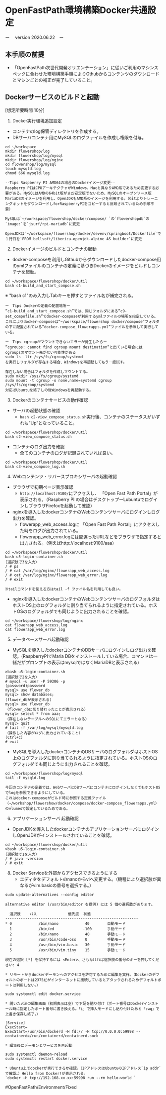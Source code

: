 # OpenFastPath環境構築Docker共通設定
ー　 version 2020.06.22　ー

## 本手順の前提

* 「OpenFastPath次世代開発オリエンテーション」に従いご利用のマシンスペックに合わせた環境構築手順によりGthubからコンテンツのダウンロードとマシンごとの補正が完了していること。

## Dockerサービスのビルドと起動
[想定所要時間 10分]

1. Docker実行環境追加設定

* コンテナのlog保管ディレクトリを作成する。
* DBサーバコンテナ用にMySQLのログファイルを作成し権限を付与。
```
cd ~/workspace
mkdir flowershop/log
mkdir flowershop/log/mysql
mkdir flowershop/log/nginx
cd flowershop/log/mysql
touch mysqld.log
chmod 666 mysqld.log
```

```
--Tips Raspberry PI AMD64の場合のDockerイメージ変更--
Raspberry PIはCPUアーキテクチャがWindows、Macと異なりAMD系であるため変更する必要がある。MySQLはAMDの64bit版がまだ安定版でないため、MySQLのオープンソース版MariaDBのイメージを利用し、OpenJDKもAMD系のイメージを利用する。（GitよりトレーニングキットをダウンロードしforRaspberryPIをコピーすると反映されているため手順不要）

MySQLは`~/workspace/flowershop/docker/compose/ `の`flowershopdb`の`image:`を`jsurf/rpi-mariadb`に変更

OpenJDKは`~/workspace/flowershop/docker/devenv/springboot/Dockerfile`で１行目を`FROM bellsoft/liberica-openjdk-alpine AS builder`に変更
```

2. Dockerイメージのビルドとコンテナの起動

* docker-composeを利用しGithubからダウンロードしたdocker-compose用のymlファイルのコンテナの定義に基づきDockerのイメージをビルドしコンテナを起動。
```
cd ~/workspace/flowershop/docker/util
bash c1-build_and_start_compose.sh
```
※ "bash c1"のみ入力しTabキーを押すとファイル名が補完される。

```
ー　Tips Dockerの定義の配置場所ー
”c1-build_and_start_compose.sh”では、同じフォルダにある”c9-set_compofile.sh”でdocker-composeが利用するymlファイルの場所を指定している。これによりdocker-composeは”~/workspace/flowershop docker/compose”フォルダの下に配置されている”docker-compose_flowerapps.yml”ファイルを参照して実行している。
```

```
ー　Tips cgroupがマウントできないエラーが発生したらー
”cgroups: cannot find cgroup mount destination”と出ている場合には
cgroupsのマウント先がない可能性がある
sudo ls -ltr /sys/fs/cgroup/systemd
を実行しフォルダが存在する場合、Windowsを再起動してもう一度試す。

存在しない場合はフォルダを作成しマウントする。
sudo mkdir /sys/fs/cgroup/systemd
sudo mount -t cgroup -o none,name=systemd cgroup /sys/fs/cgroup/systemd 
対応ぼUbuntuを終了しの後Windowsを再起動する。
```

3. Dockerのコンテナサービスの動作確認

* サーバの起動状態の確認
	* `bash c2-view_compose_status.sh`実行後、コンテナのステータスがいずれも”Up”となっていること。
```
cd ~/workspace/flowershop/docker/util
bash c2-view_compose_status.sh
```

* コンテナのログ出力を確認
	* 全てのコンテナのログが記録されていれば良い。
```
cd ~/workspace/flowershop/docker/util
bash c3-view_compose_log.sh
```

4. Webコンテンツ・リバースプロキシサーバの起動確認

* 	ブラウザで初期ページ表示確認
	* `http://localhost:9100/`にアクセスし、 「Open Fast Path Portal」が表示される。（Raspberry PI の場合はデスクトップーLubuntuでログインしブラウザFirefoxを起動して確認）
* nginxを導入したdockerコンテナのWebコンテンツサーバにログインしログ出力を確認。
	* flowerapp_web_access.logに 「Open Fast Path Portal」にアクセスした時をログが出力されている。
	* flowerapp_web_error.logには間違ったURLなどをブラウザで指定すると出力される。（例えばhttp://localhost:9100/aaa）
```
cd ~/workspace/flowershop/docker/util
bash u5-login-container.sh
(選択肢で3を入力）
/ # ps
/ # cat /var/log/nginx/flowerapp_web_access.log
/ # cat /var/log/nginx/flowerapp_web_error.log
/ # exit

※tailコマンドを使える方はtail -f ファイル名を利用しても良い。
```

* nginxを導入したdockerコンテナのWebコンテンツサーバのログフォルダはホストOS上のログフォルダに割り当てられるように指定されている。ホストOSのログフォルダでも同じように出力されることを確認。
```
cd ~/workspace/flowershop/log/nginx
cat flowerapp_web_access.log
cat flowerapp_web_error.log
```

5. データベースサーバ起動確認

* MySQLを導入したdockerコンテナのDBサーバにログインしログ出力を確認。(RaspberryPIでMaria DBをインストールしている場合、コマンドは一緒だがプロンプトの表示はmysqlではなくMariaDBと表示される)
```
>bash u5-login-container.sh
(選択肢で2を入力）
# mysql -u user -P 59306 -p
(password)password
mysql> use flower_db
mysql> show databases;
(flower_dbが表示される)
mysql> use flower_db
（flower_dbに切り替わったことが表示される）
mysql> select * from aaa;
（存在しないテーブルへのSQLにてエラーとなる）
mysql> quit
# tail -f /var/log/mysql/mysqld.log
（操作した内容がログに出力されていること）
(Ctrl+c)
# exit
```

* MySQLを導入したdockerコンテナのDBサーバのログフォルダはホストOS上のログフォルダに割り当てられるように指定されている。ホストOSのログフォルダでも同じように出力されることを確認。
```
cd ~/workspace/flowershop/log/mysql
tail -f mysqld.log
```

```
今回のコンテナの定義では、WebサーバとDBサーバにコンテナにログインしなくてもホストOSでlogを参照できるようにしている。
これはdocker-composeがビルド時に参照する定義ファイル（~/workshop/flowershow/docker/compose/docker-compose_flowerapps.yml）
のvlumesで設定しているためである。
```

6. アプリケーションサーバ 起動確認

* OpenJDKを導入したdockerコンテナのアプリケーションサーバにログインしOpenJDKがインストールされていることを確認。
```
cd ~/workspace/flowershop/docker/util
>bash u5-login-container.sh
(選択肢で1を入力）
/ # java -version
/ # exit
```

8. Docker Serviceを外部からアクセスできるようにする
	* エディタをデフォルトのnanoからviへ変更する。（機種により選択肢が異なるがvim.basicの番号を選択する。）
```
sudo update-alternatives --config editor

alternative editor (/usr/bin/editor を提供) には 5 個の選択肢があります。

  選択肢    パス              優先度  状態
------------------------------------------------------------
* 0            /bin/nano            40        自動モード
  1            /bin/ed             -100       手動モード
  2            /bin/nano            40        手動モード
  3            /usr/bin/code-oss    0         手動モード
  4            /usr/bin/vim.basic   30        手動モード
  5            /usr/bin/vim.tiny    15        手動モード

現在の選択 [*] を保持するには <Enter>、さもなければ選択肢の番号のキーを押してください: 4
```

	* リモートからdockerデーモンへのアクセスを許可するために編集を実行。（Dockerのデフォルトのポートは2375だがインターネットに接続しているとアタックされるためデフォルトポートは利用しない。）
```
sudo systemctl edit docker.service
```

	* 開いたvimの編集画面（初期表示は空）で下記を貼り付け（ポート番号はDockerインストール時に指定したポート番号に書き換える。「i」で挿入モードにし貼り付けたあと「:wq」で上書き保存し終了。）
```
[Service]
ExecStart=
ExecStart=/usr/bin/dockerd -H fd:// -H tcp://0.0.0.0:59998 --containerd=/run/containerd/containerd.sock
```

	* 編集後にデーモンとサービスを再起動
```
sudo systemctl daemon-reload
sudo systemctl restart docker.service
```

	* Ubuntu上でdockerが実行できるか確認。（IPアドレスはUbuntuのIPアドレス`ip addr`で確認。）Hello from Docker!が表示される。
	`docker -H tcp://192.168.xx.xx:59998 run --rm hello-world ` 

#OpenFastPath/Environment/Fixed